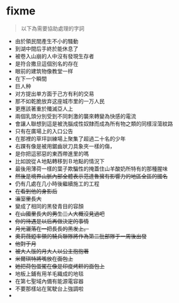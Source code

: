 # fixme

> 以下為需要協助處理的字詞

* 由於領民間產生不小的騷動
* 到湖中間后手終於能休息了
* 被卷入山崩的人中沒有發現生存者
* 是符合撒旦這個別名的存在
* 眼前的建筑物像教堂一样
* 在下一个瞬間
* 巨人种
* 对方提出单方面于己方有利的交易
* 那不如乾脆放弃这座城市里的一万人民
* 更應該著重於殲滅亞人上
* 兩個乳頭分別受到不同刺激的襲來轉變為快感的電流
* 會讓人聯想到這是被洗腦成性奴隸而成為所有物之類的同樣淫蕩紋路
* 只有在廣場上的入口公告
* 在那裡的草坪訓練場上聚集了超過二十名的少年
* 右踝有像是被用鋸齒狀刀具象夾一樣的傷，
* 是你把這邪惡的東西帶進里的嗎
* 比如說從Ａ地點轉移到Ｂ地點的情況下
* 最後用薄荷一樣的葉子欺騙性的掩蓋住山羊酸奶所特有的那種腥味
* ~~然後是境界山脈內部全體表示范達魯擁有影響力的地區全區的國名~~
* 仍有几處在几小時後繼續施工的工程
* ~~在看到他的身影后~~
* ~~溫室里長大~~
* 變成了相同的黑發青目的容顏
* ~~在山國里長大的男生三人大概沒見過吧~~
* ~~你的待遇是以后再做決定的事情~~
* ~~月光灑落在一把長長的黑发上。~~
* ~~奧莉薇婭率領的騎兵聯隊將作為第二批部隊于一周後出發~~
* ~~他對于月~~
* ~~被大人版的月大人以公主抱抱著~~
* ~~米爾琪特將嘴放在面包上~~
* ~~她把荷包蛋擺在像是印度烤餅的面包上~~
* 地板上鋪有用羊毛織成的地毯
* 在第七聖域內備有能源電容器
* 不要那樣站在駕駛台上強調啦
*
